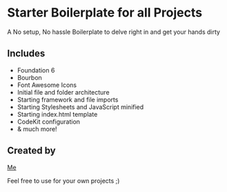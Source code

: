 # Starter Boilerplate for all Projects

A No setup, No hassle Boilerplate to delve right in and get your hands dirty

## Includes

- Foundation 6
- Bourbon
- Font Awesome Icons
- Initial file and folder architecture
- Starting framework and file imports
- Starting Stylesheets and JavaScript minified
- Starting index.html template
- CodeKit configuration
- & much more!

## Created by

[Me](http://github.com/ivonnacode)

Feel free to use for your own projects ;)